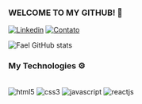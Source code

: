 ### WELCOME TO MY GITHUB! 🤙

[![Linkedin](https://img.shields.io/badge/LinkedIn-0077B5?style=for-the-badge&logo=linkedin&logoColor=white)](https://www.linkedin.com/in/rafaelxavier3/) [![Contato](https://img.shields.io/badge/Gmail-D14836?style=for-the-badge&logo=gmail&logoColor=white)](mailto:rafaelxvrr@gmail.com)

![Fael GitHub stats](https://github-readme-stats.vercel.app/api?username=rafaelxavier3&show_icons=true&theme=dracula)

### My Technologies ⚙️

<div style="display: inline_block"><br/>
  <img alt="html5" src="https://img.shields.io/badge/HTML5-E34F26?style=for-the-badge&logo=html5&logoColor=white">
  <img alt="css3" src="https://img.shields.io/badge/CSS3-1572B6?style=for-the-badge&logo=css3&logoColor=white">
  <img alt="javascript" src="https://img.shields.io/badge/JavaScript-F7DF1E?style=for-the-badge&logo=javascript&logoColor=black">
  <img alt="reactjs" src="https://img.shields.io/badge/React-20232A?style=for-the-badge&logo=react&logoColor=61DAFB">
</div>
